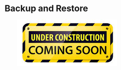 # Backup and Restore

<figure><img src="../../.gitbook/assets/Under Construction.jpeg" alt=""><figcaption></figcaption></figure>
